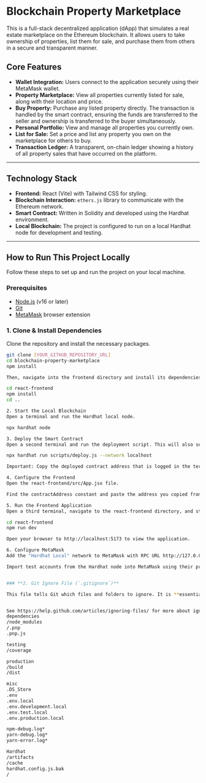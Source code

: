 # Blockchain Property Marketplace

This is a full-stack decentralized application (dApp) that simulates a real estate marketplace on the Ethereum blockchain. It allows users to take ownership of properties, list them for sale, and purchase them from others in a secure and transparent manner.

## Core Features

-   **Wallet Integration:** Users connect to the application securely using their MetaMask wallet.
-   **Property Marketplace:** View all properties currently listed for sale, along with their location and price.
-   **Buy Property:** Purchase any listed property directly. The transaction is handled by the smart contract, ensuring the funds are transferred to the seller and ownership is transferred to the buyer simultaneously.
-   **Personal Portfolio:** View and manage all properties you currently own.
-   **List for Sale:** Set a price and list any property you own on the marketplace for others to buy.
-   **Transaction Ledger:** A transparent, on-chain ledger showing a history of all property sales that have occurred on the platform.

---

## Technology Stack

-   **Frontend:** React (Vite) with Tailwind CSS for styling.
-   **Blockchain Interaction:** `ethers.js` library to communicate with the Ethereum network.
-   **Smart Contract:** Written in Solidity and developed using the Hardhat environment.
-   **Local Blockchain:** The project is configured to run on a local Hardhat node for development and testing.

---

## How to Run This Project Locally

Follow these steps to set up and run the project on your local machine.

### Prerequisites

-   [Node.js](https://nodejs.org/) (v16 or later)
-   [Git](https://git-scm.com/)
-   [MetaMask](https://metamask.io/) browser extension

### 1. Clone & Install Dependencies

Clone the repository and install the necessary packages.

```bash
git clone [YOUR_GITHUB_REPOSITORY_URL]
cd blockchain-property-marketplace
npm install

Then, navigate into the frontend directory and install its dependencies.

cd react-frontend
npm install
cd .. 

2. Start the Local Blockchain
Open a terminal and run the Hardhat local node.

npx hardhat node

3. Deploy the Smart Contract
Open a second terminal and run the deployment script. This will also seed the marketplace with 10 sample properties.

npx hardhat run scripts/deploy.js --network localhost

Important: Copy the deployed contract address that is logged in the terminal.

4. Configure the Frontend
Open the react-frontend/src/App.jsx file.

Find the contractAddress constant and paste the address you copied from the deployment step.

5. Run the Frontend Application
Open a third terminal, navigate to the react-frontend directory, and start the app.

cd react-frontend
npm run dev

Open your browser to http://localhost:5173 to view the application.

6. Configure MetaMask
Add the "Hardhat Local" network to MetaMask with RPC URL http://127.0.0.1:8545 and Chain ID 31337.

Import test accounts from the Hardhat node into MetaMask using their private keys to act as buyers and sellers.


### **2. Git Ignore File (`.gitignore`)**

This file tells Git which files and folders to ignore. It is **essential** for preventing the massive `node_modules` folder and other unnecessary files from being uploaded. **Create a new file named `.gitignore` in the root of your `blockchain-property-marketplace` folder and paste the content below into it.**


See https://help.github.com/articles/ignoring-files/ for more about ignoring files.
dependencies
/node_modules
/.pnp
.pnp.js

testing
/coverage

production
/build
/dist

misc
.DS_Store
.env
.env.local
.env.development.local
.env.test.local
.env.production.local

npm-debug.log*
yarn-debug.log*
yarn-error.log*

Hardhat
/artifacts
/cache
hardhat.config.js.bak
/